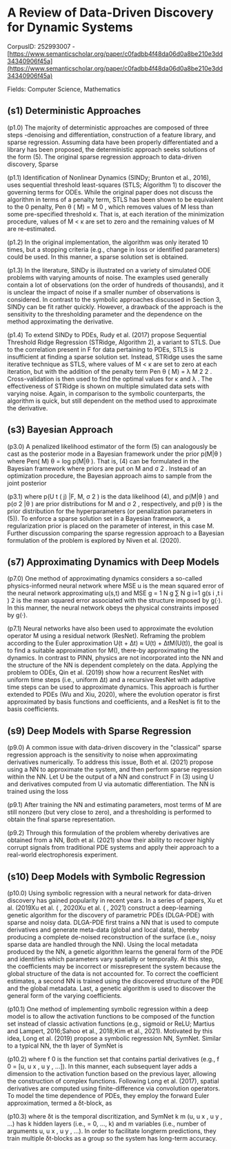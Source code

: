 # A Review of Data-Driven Discovery for Dynamic Systems

CorpusID: 252993007 - [https://www.semanticscholar.org/paper/c0fadbb4f48da06d0a8be210e3dd34340906f45a](https://www.semanticscholar.org/paper/c0fadbb4f48da06d0a8be210e3dd34340906f45a)

Fields: Computer Science, Mathematics

## (s1) Deterministic Approaches
(p1.0) The majority of deterministic approaches are composed of three steps -denoising and differentiation, construction of a feature library, and sparse regression. Assuming data have been properly differentiated and a library has been proposed, the deterministic approach seeks solutions of the form (5). The original sparse regression approach to data-driven discovery, Sparse

(p1.1) Identification of Nonlinear Dynamics (SINDy; Brunton et al., 2016), uses sequential threshold least-squares (STLS; Algorithm 1) to discover the governing terms for ODEs. While the original paper does not discuss the algorithm in terms of a penalty term, STLS has been shown to be equivalent to the 0 penalty, Pen θ ( M) = M 0 , which removes values of M less than some pre-specified threshold κ. That is, at each iteration of the minimization procedure, values of M < κ are set to zero and the remaining values of M are re-estimated.

(p1.2) In the original implementation, the algorithm was only iterated 10 times, but a stopping criteria (e.g., change in loss or identified parameters) could be used. In this manner, a sparse solution set is obtained.

(p1.3) In the literature, SINDy is illustrated on a variety of simulated ODE problems with varying amounts of noise. The examples used generally contain a lot of observations (on the order of hundreds of thousands), and it is unclear the impact of noise if a smaller number of observations is considered. In contrast to the symbolic approaches discussed in Section 3, SINDy can be fit rather quickly. However, a drawback of the approach is the sensitivity to the thresholding parameter and the dependence on the method approximating the derivative.

(p1.4) To extend SINDy to PDEs, Rudy et al. (2017) propose Sequential Threshold Ridge Regression (STRidge, Algorithm 2), a variant to STLS. Due to the correlation present in F for data pertaining to PDEs, STLS is insufficient at finding a sparse solution set. Instead, STRidge uses the same iterative technique as STLS, where values of M < κ are set to zero at each iteration, but with the addition of the penalty term Pen θ ( M) = λ M 2 2 . Cross-validation is then used to find the optimal values for κ and λ . The effectiveness of STRidge is shown on multiple simulated data sets with varying noise. Again, in comparison to the symbolic counterparts, the algorithm is quick, but still dependent on the method used to approximate the derivative.
## (s3) Bayesian Approach
(p3.0) A penalized likelihood estimator of the form (5) can analogously be cast as the posterior mode in a Bayesian framework under the prior p(M|θ ) where Pen( M) θ = log p(M|θ ). That is, (4) can be formulated in the Bayesian framework where priors are put on M and σ 2 . Instead of an optimization procedure, the Bayesian approach aims to sample from the joint posterior

(p3.1) where p(U t ( j) |F, M, σ 2 ) is the data likelihood (4), and p(M|θ ) and p(σ 2 |θ ) are prior distributions for M and σ 2 , respectively, and p(θ ) is the prior distribution for the hyperparameters (or penalization parameters in (5)). To enforce a sparse solution set in a Bayesian framework, a regularization prior is placed on the parameter of interest, in this case M. Further discussion comparing the sparse regression approach to a Bayesian formulation of the problem is explored by Niven et al. (2020).
## (s7) Approximating Dynamics with Deep Models
(p7.0) One method of approximating dynamics considers a so-called physics-informed neural network where MSE u is the mean squared error of the neural network approximating u(s,t) and MSE g = 1 N g ∑ N g i=1 g(s i ,t i ) 2 is the mean squared error associated with the structure imposed by g(·). In this manner, the neural network obeys the physical constraints imposed by g(·).

(p7.1) Neural networks have also been used to approximate the evolution operator M using a residual network (ResNet). Reframing the problem according to the Euler approximation U(t + ∆t) ≈ U(t) + ∆tM(U(t)), the goal is to find a suitable approximation for M(), there-by approximating the dynamics. In contrast to PINN, physics are not incorporated into the NN and the structure of the NN is dependent completely on the data. Applying the problem to ODEs, Qin et al. (2019) show how a recurrent ResNet with uniform time steps (i.e., uniform ∆t) and a recursive ResNet with adaptive time steps can be used to approximate dynamics. This approach is further extended to PDEs (Wu and Xiu, 2020), where the evolution operator is first approximated by basis functions and coefficients, and a ResNet is fit to the basis coefficients.
## (s9) Deep Models with Sparse Regression
(p9.0) A common issue with data-driven discovery in the "classical" sparse regression approach is the sensitivity to noise when approximating derivatives numerically. To address this issue, Both et al. (2021) propose using a NN to approximate the system, and then perform sparse regression within the NN. Let U be the output of a NN and construct F in (3) using U and derivatives computed from U via automatic differentiation. The NN is trained using the loss

(p9.1) After training the NN and estimating parameters, most terms of M are still nonzero (but very close to zero), and a thresholding is performed to obtain the final sparse representation.

(p9.2) Through this formulation of the problem whereby derivatives are obtained from a NN, Both et al. (2021) show their ability to recover highly corrupt signals from traditional PDE systems and apply their approach to a real-world electrophoresis experiment.
## (s10) Deep Models with Symbolic Regression
(p10.0) Using symbolic regression with a neural network for data-driven discovery has gained popularity in recent years. In a series of papers, Xu et al. (2019Xu et al. ( , 2020Xu et al. ( , 2021) construct a deep-learning genetic algorithm for the discovery of parametric PDEs (DLGA-PDE) with sparse and noisy data. DLGA-PDE first trains a NN that is used to compute derivatives and generate meta-data (global and local data), thereby producing a complete de-noised reconstruction of the surface (i.e., noisy sparse data are handled through the NN). Using the local metadata produced by the NN, a genetic algorithm learns the general form of the PDE and identifies which parameters vary spatially or temporally. At this step, the coefficients may be incorrect or missrepresent the system because the global structure of the data is not accounted for. To correct the coefficient estimates, a second NN is trained using the discovered structure of the PDE and the global metadata. Last, a genetic algorithm is used to discover the general form of the varying coefficients.

(p10.1) One method of implementing symbolic regression within a deep model is to allow the activation functions to be composed of the function set instead of classic activation functions (e.g., sigmoid or ReLU; Martius and Lampert, 2016;Sahoo et al., 2018;Kim et al., 2021). Motivated by this idea, Long et al. (2019) propose a symbolic regression NN, SymNet. Similar to a typical NN, the th layer of SymNet is

(p10.2) where f 0 is the function set that contains partial derivatives (e.g., f 0 = [u, u x , u y , ...]). In this manner, each subsequent layer adds a dimension to the activation function based on the previous layer, allowing the construction of complex functions. Following Long et al. (2017), spatial derivatives are computed using finite-difference via convolution operators. To model the time dependence of PDEs, they employ the forward Euler approximation, termed a δt-block, as

(p10.3) where δt is the temporal discritization, and SymNet k m (u, u x , u y , ...) has k hidden layers (i.e., = 0, ..., k) and m variables (i.e., number of arguments u, u x , u y , ...). In order to facilitate longterm predictions, they train multiple δt-blocks as a group so the system has long-term accuracy.
